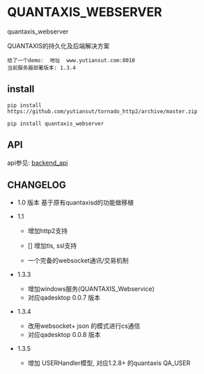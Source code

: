 # QUANTAXIS_WEBSERVER
quantaxis_webserver


QUANTAXIS的持久化及后端解决方案

```
给了一个demo:  地址  www.yutiansut.com:8010
当前服务器部署版本: 1.3.4

```

## install
```
pip install https://github.com/yutiansut/tornado_http2/archive/master.zip

pip install quantaxis_webserver
```
## API


api参见: [backend_api](./backendapi.md)

## CHANGELOG
- 1.0 版本  基于原有quantaxisd的功能做移植

- 1.1 

    - 增加http2支持
    - [] 增加tls, ssl支持

    - 一个完备的websocket通讯/交易机制
    
- 1.3.3 
    - 增加windows服务(QUANTAXIS_Webservice)
    - 对应qadesktop 0.0.7 版本

- 1.3.4
    - 改用websocket+ json 的模式进行cs通信
    - 对应qadesktop 0.0.8 版本
    
- 1.3.5
    - 增加 USERHandler模型, 对应1.2.8+ 的quantaxis QA_USER
